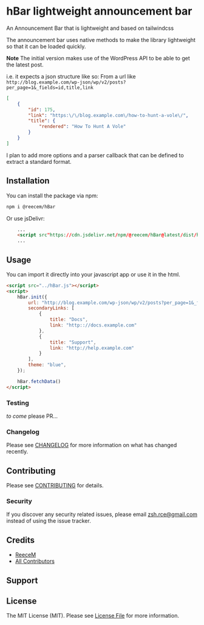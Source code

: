 # hBar lightweight announcement bar

An Announcement Bar that is lightweight and based on tailwindcss

The announcement bar uses native methods to make the library lightweight so that it can be loaded quickly.

**Note**
The initial version makes use of the WordPress API to be able to get the latest post.

i.e. it expects a json structure like so:
From a url like `http://blog.example.com/wp-json/wp/v2/posts?per_page=1&_fields=id,title,link`
```json
[
    {
        "id": 175,
        "link": "https:\/\/blog.example.com\/how-to-hunt-a-vole\/",
        "title": {
            "rendered": "How To Hunt A Vole"
        }
    }
]
```

I plan to add more options and a parser callback that can be defined to extract a standard format.

## Installation

You can install the package via npm:

```bash
npm i @reecem/hBar
```

Or use jsDelivr:
```html
    ...
    <script src"https://cdn.jsdelivr.net/npm/@reecem/hBar@latest/dist/hBar.js"></script>
    ...
```

## Usage

You can import it directly into your javascript app or use it in the html.

```html
<script src="../hBar.js"></script>
<script>
    hBar.init({
        url: "http://blog.example.com/wp-json/wp/v2/posts?per_page=1&_fields=id,excerpt,title,link",
        secondaryLinks: [
            {
                title: "Docs",
                link: "http:://docs.example.com"
            },
            {
                title: "Support",
                link: "http://help.example.com"
            }
        ],
        theme: "blue",
    });

    hBar.fetchData()
</script>
```

### Testing

_to come_ please PR...

### Changelog

Please see [CHANGELOG](CHANGELOG.md) for more information on what has changed recently.

## Contributing

Please see [CONTRIBUTING](CONTRIBUTING.md) for details.

### Security

If you discover any security related issues, please email zsh.rce@gmail.com instead of using the issue tracker.

## Credits

- [ReeceM](https://github.com/ReeceM)
- [All Contributors](../../contributors)

## Support

## License

The MIT License (MIT). Please see [License File](LICENSE.md) for more information.
